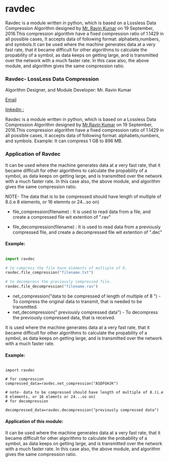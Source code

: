 # ravdec
Ravdec is a module written in python, which is based on a Lossless Data Compression Algorithm designed by [Mr. Ravin Kumar](https://about.me/ravinkumar) on 19 September, 2016.This compression algorithm have a fixed compression ratio of 1.1429 in all possible cases, It accepts data of following format: alphabets,numbers, and symbols.It can be  used where the machine generates data at a very fast rate, that it became difficult for other algorithms to calculate the propability of a symbol, as data keeps on getting large, and is transmitted over the network with a much faster rate. In this case also,  the above module, and algorithm gives the same compression ratio.


### Ravdec- LossLess Data Compression

Algorithm Designer, and Module Developer: Mr. Ravin Kumar

[Email](mr.ravin_kumar@hotmail.com)

[linkedin :](https://in.linkedin.com/in/ravinkumar21)


Ravdec is a module written in python, which is based on a Lossless Data Compression Algorithm designed by [Mr.Ravin Kumar](https://about.me/ravinkumar) on
19 September, 2016.This compression algorithm have a fixed compression ratio of 1.1429 in all possible cases, It accepts data 
of following format: alphabets,numbers, and symbols.
Example: It can compress 1 GB to 896 MB.

### Application of Ravdec 

It can be  used where the machine generates data at a very fast rate, that it became difficult for other algorithms to calculate
the propability of a symbol, as data keeps on getting large, and is transmitted over the network with a much faster rate. In
this case also, the above module, and algorithm gives the same compression ratio.



NOTE- The data that is to be compressed should have length of multiple of 8.(i.e 8 elements, or 16
elemnts or 24...so on)

- file_compression(filename) : 
It is used to read data from a file, and create a compressed file wit extention of ".rav" 

- file_decompression(filename) :
It is used to read data from a previously compressed file, and create a decompressed file wit extention of ".dec" 


 #### Example:
 
 ```python
 
 import ravdec 

 # to compress the file have elements of multiple of 8.
 ravdec.file_compression("filename.txt")

 # to decompress the previously compressed file.
 ravdec.file_decompression("filename.rav")

 ```
 
- net_compression("data to be compressed of length of multiple of 8 ") - To compress the  original data to transmit, that is
   needed to be  transmitted.
- net_decompression(" previously compressed data")  - To decompress the previously compressed data, that is received.

It is used where the machine generates data at a very fast rate, that it became difficult for other algorithms to calculate the
propability of a symbol, as data keeps on getting large, and is transmitted over the network with a much faster rate.

#### Example:

```

import ravdec

# for compression
compressed_data=ravdec.net_compression("ASDFGHJK")

# note- data to be compressed should have length of multiple of 8.(i.e 8 elements, or 16 elemnts or 24...so on)
# for decompression

decompressed_data=ravdec.decompression("previously compressed data")

```

#### Application of this module:

It can be  used where the machine generates data at a very fast rate, that it became difficult for other algorithms to
calculate the probability of a symbol, as data keeps on getting large, and is transmitted over the network with a much faster
rate. In this case also, the above module, and algorithm gives the same compression ratio.
